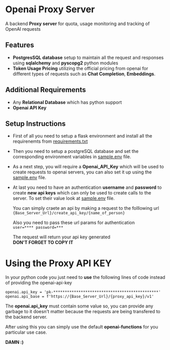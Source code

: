 # **Openai Proxy Server**

A backend **Proxy server** for quota, usage monitoring and tracking of OpenAI requests

## **Features**

- **PostgresSQL database** setup to maintain all the request and responses using **sqlalchemy** and **pyscopg2** python modules
- **Token Usage Pricing** utilizing the official pricing from openai for different types of requests such as **Chat Completion**, **Embeddings**.


## **Additional Requirements**
- Any **Relational Database** which has python support
- **Openai API Key**

## **Setup Instructions**
- First of all you need to setup a flask environment and install all the requirenemts from [requirements.txt](./requirements.txt)

- Then you need to setup a postgreSQL database and set the corresponding environment variables in [sample.env](./sample.env) file.

- As a next step, you will require a **Openai_API_Key** which will be used to create requests to openai servers, you can also set it up using the [sample.env](./sample.env) file.

- At last you need to have an authentication **username** and **password** to create **new api keys** which can only be used to create calls to the server. To set their value look at [sample.env](./sample.env) file.

    You can simply craete an api by making a request to the folllowing url <br>
        ```
        {Base_Server_Url}/create_api_key/{name_of_person}
        ```

    Also you need to pass these url params for authentication <br>
        ```
        user=****
        password=***
        ```
    
    The request will return your api key generated <br> **DON'T FORGET TO COPY IT**

# Using the Proxy API KEY

In your python code you just need to **use** the following lines of code instead of providing the openai-api-key
```
openai.api_key = 'pk-**********************************************'
openai.api_base = f'https://{Base_Server_Url}/{proxy_api_key}/v1'
```
The **openai.api_key** must contain some value so, you can provide any garbage to it doesn't matter because the requests are being transfered to the backend server.

After using this you can simply use the default **openai-functions** for you particular use case. <br>

**DAMN :)**